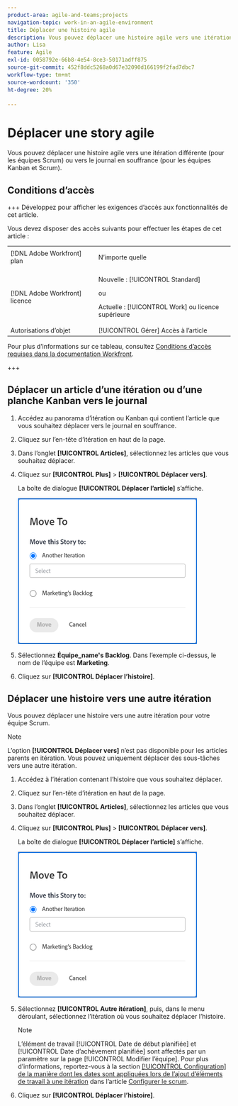 ```yaml
---
product-area: agile-and-teams;projects
navigation-topic: work-in-an-agile-environment
title: Déplacer une histoire agile
description: Vous pouvez déplacer une histoire agile vers une itération différente (pour les équipes Scrum) ou vers le journal en souffrance (pour les équipes Kanban et Scrum).
author: Lisa
feature: Agile
exl-id: 0058792e-66b8-4e54-8ce3-50171adff875
source-git-commit: 452f8ddc5268a0d67e32090d166199f2fad7dbc7
workflow-type: tm+mt
source-wordcount: '350'
ht-degree: 20%

---
```


# Déplacer une story agile

Vous pouvez déplacer une histoire agile vers une itération différente (pour les équipes Scrum) ou vers le journal en souffrance (pour les équipes Kanban et Scrum).

## Conditions d’accès

+++ Développez pour afficher les exigences d’accès aux fonctionnalités de cet article.

Vous devez disposer des accès suivants pour effectuer les étapes de cet article :

<table style="table-layout:auto"> 
 <col> 
 </col> 
 <col> 
 </col> 
 <tbody> 
  <tr> 
   <td role="rowheader">[!DNL Adobe Workfront] plan</td> 
   <td> <p>N’importe quelle</p> </td> 
  </tr> 
  <tr> 
   <td role="rowheader">[!DNL Adobe Workfront] licence</td> 
   <td> <p>Nouvelle : [!UICONTROL Standard]</p> 
   ou
   <p>Actuelle : [!UICONTROL Work] ou licence supérieure</p> </td> 
  </tr>
  <tr> 
   <td role="rowheader">Autorisations d’objet</td> 
   <td>[!UICONTROL Gérer] Accès à l’article</td> 
  </tr> 
 </tbody> 
</table>

Pour plus d’informations sur ce tableau, consultez [Conditions d’accès requises dans la documentation Workfront](/help/quicksilver/administration-and-setup/add-users/access-levels-and-object-permissions/access-level-requirements-in-documentation.md).

+++

## Déplacer un article d’une itération ou d’une planche Kanban vers le journal

1. Accédez au panorama d’itération ou Kanban qui contient l’article que vous souhaitez déplacer vers le journal en souffrance.
1. Cliquez sur l’en-tête d’itération en haut de la page.
1. Dans l’onglet **[!UICONTROL Articles]**, sélectionnez les articles que vous souhaitez déplacer.
1. Cliquez sur **[!UICONTROL Plus]** > **[!UICONTROL Déplacer vers]**.

   La boîte de dialogue **[!UICONTROL Déplacer l’article]** s’affiche.

   ![Boîte de dialogue Déplacer l’histoire](assets/iteration-story-move.png)

1. Sélectionnez **Équipe_name&#39;s Backlog**.
Dans l’exemple ci-dessus, le nom de l’équipe est **Marketing**.

1. Cliquez sur **[!UICONTROL Déplacer l’histoire]**.

## Déplacer une histoire vers une autre itération

Vous pouvez déplacer une histoire vers une autre itération pour votre équipe Scrum.

>[!NOTE]
>
>L’option **[!UICONTROL Déplacer vers]** n’est pas disponible pour les articles parents en itération. Vous pouvez uniquement déplacer des sous-tâches vers une autre itération.

1. Accédez à l’itération contenant l’histoire que vous souhaitez déplacer.
1. Cliquez sur l’en-tête d’itération en haut de la page.
1. Dans l’onglet **[!UICONTROL Articles]**, sélectionnez les articles que vous souhaitez déplacer.
1. Cliquez sur **[!UICONTROL Plus]** > **[!UICONTROL Déplacer vers]**.

   La boîte de dialogue **[!UICONTROL Déplacer l’article]** s’affiche.

   ![Boîte de dialogue Déplacer l’histoire](assets/iteration-story-move.png)

1. Sélectionnez **[!UICONTROL Autre itération]**, puis, dans le menu déroulant, sélectionnez l’itération où vous souhaitez déplacer l’histoire.

   >[!NOTE]
   >
   >L’élément de travail [!UICONTROL Date de début planifiée] et [!UICONTROL Date d’achèvement planifiée] sont affectés par un paramètre sur la page [!UICONTROL Modifier l’équipe]. Pour plus d’informations, reportez-vous à la section [[!UICONTROL Configuration] de la manière dont les dates sont appliquées lors de l’ajout d’éléments de travail à une itération](../../agile/get-started-with-agile-in-workfront/configure-scrum.md#configure-how-dates-are-applied-when-adding-work-items-to-an-iteration) dans l’article [Configurer le scrum](../../agile/get-started-with-agile-in-workfront/configure-scrum.md).

1. Cliquez sur **[!UICONTROL Déplacer l’histoire]**.
